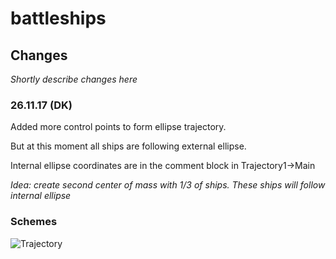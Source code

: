 # battleships

## Changes

*Shortly describe changes here*

### 26.11.17 (DK)

Added more control points to form ellipse trajectory.

But at this moment all ships are following external ellipse.

Internal ellipse coordinates are in the comment block in Trajectory1->Main 

*Idea: create second center of mass with 1/3 of ships. These ships will follow internal ellipse*

### Schemes

![Trajectory](https://pp.userapi.com/c840339/v840339956/2848b/9wty-xC0GEs.jpg)
